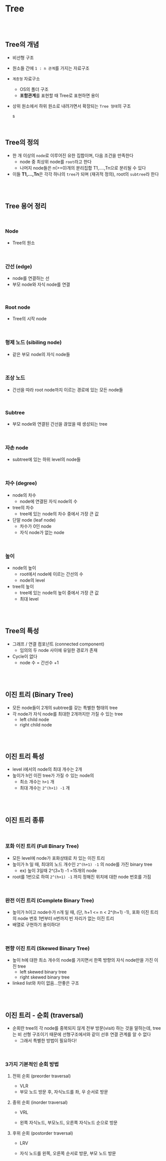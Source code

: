# Tree

<br>

<br>

## Tree의 개념

- 비선형 구조

- 원소들 간에 `1 : n 관계`를 가지는 자료구조

- `계층형` 자료구소

  - OS의 폴더 구조
  - **포함관계**를 표현할 때 Tree로 표현하면 용이

- 상위 원소에서 하위 원소로 내려가면서 확장되는 `Tree 형태`의 구조

  s<br>

<br>

## Tree의 정의

- 한 개 이상의 `node`로 이루어진 유한 집합이며, 다음 조건을 만족한다
  - node 중 최상위 node를 `root`라고 한다
  - 나머지 node들은 n(>=0)개의 분리집합 T1,....,Tn으로 분리될 수 있다
- 이들 **T1,...,Tn**은 각각 하나의 `tree`가 되며 (재귀적 정의), root의 `subtree`라 한다

<br>

<br>

## Tree 용어 정리

<br>

### Node

- Tree의 원소

<br>

### 간선 (edge)

- node를 연결하는 선
- 부모 node와 자식 node를 연결

<br>

### Root node

- Tree의 시작 node

<br>

### 형제 노드 (sibiling node)

- 같은 부모 node의 자식 node들

<br>

### 조상 노드

- 간선을 따라 root node까지 이르는 경로에 있는 모든 node들

<br>

### Subtree

- 부모 node와 연결된 간선을 끊었을 때 생성되는 tree

<br>

### 자손 node

- subtree에 있는 하위 level의 node들

<br>

### 차수 (degree)

- node의 차수
  - node에 연결된 자식 node의 수
- tree의 차수
  - tree에 있는 node의 차수 중에서 가장 큰 값
- 단말 node (leaf node)
  - 차수가 0인 node
  - 자식 node가 없는 node

<br>

### 높이

- node의 높이
  - root에서 node에 이르는 간선의 수
  - node의 level
- tree의 높이
  - tree에 있는 node의 높이 중에서 가장 큰 값
  - 최대 level

<br>

<br>

## Tree의 특성

- 그래프 / 연결 컴포넌트 (connected component)
  - 임의의 두 node 사이에  유일한 경로가 존재
- Cycle이 없다
  - node 수 = 간선수 +1

<br>

<br>

## 이진 트리 (Binary Tree)

- 모든 node들이 2개의 subtree를 갖는 특별한 형태의 tree
- 각 node가 자식 node를 최대한 2개까지만 가질 수 있는 tree
  - left child node
  - right child node

<br>

<br>

## 이진 트리 특성

- level i에서의 node의 최대 개수는 2개
- 높이가 h인 이진 tree가 가질 수 있는 node의 
  - 최소 개수는 `h+1` 개
  - 최대 개수는 `2^(h+1) -1` 개

<br>

<br>

## 이진 트리 종류

<br>

### 포화 이진 트리 (Full Binary Tree)

- 모든 level에 node가 포화상태로 차 있는 이진 트리
- 높이가 h 일 때, 최대의 노드 개수인 `2^(h+1) -1` 의 node를 가진 binary tree
  - ex) 높이 3일때 2^(3+1) -1 =15개의 node
- root를 1번으로 하여 `2^(h+1) -1` 까지 정해진 위치에 대한 node 번호를 가짐

<br>

### 완전 이진 트리 (Complete Binary Tree)

- 높이가 h이고 node수가 n개 일 때, (단, h+1 <= n < 2^(h+1) -1), 포화 이진 트리의 node 번호 1번부터 n번까지 빈 자리가 없는 이진 트리
- 배열로 구현하기 용이하다!

<br>

### 편향 이진 트리 (Skewed Binary Tree)

- 높이 h에 대한 최소 개수의 node를 가지면서 한쪽 방향의 자식 node만을 가진 이진 tree
  - left skewed binary tree
  - right skewed binary tree
- linked list와 차이 없음...안좋은 구조

<br>

<br>

## 이진 트리 - 순회 (traversal)

- 순회란 tree의 각 node를 중복되지 않게 전부 방문(visit) 하는 것을 말하는데, tree는 비 선형 구조이기 때문에 선형구조에서와 같이 선후 연결 관계를 알 수 없다
  - 그래서 특별한 방법이 필요하다!

<br>

### 3가지 기본적인 순회 방법

1. 전위 순회 (preorder traversal)

   - VLR
   - 부모 노드 방문 후, 자식노드를 좌, 우 순서로 방문

2. 중위 순회 (inorder traversal)

   - VRL

   - 왼쪽 자식노드, 부모노드, 오른쪽 자식노드 순으로 방문

3. 후위 순회 (postorder traversal)

   - LRV

   - 자식 노드를 왼쪽, 오른쪽 순서로 방문, 부모 노드 방문